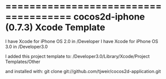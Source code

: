 =====================================
cocos2d-iphone (0.7.3) Xcode Template
=====================================

I have Xcode for iPhone OS 2.0 in /Developer
I have Xcode for iPhone OS 3.0 in /Developer3.0

I added this project template to:
/Developer3.0/Library/Xcode/Project Templates/Other 

and installed with: 
git clone git://github.com/tjweir/cocos2d-application.git

